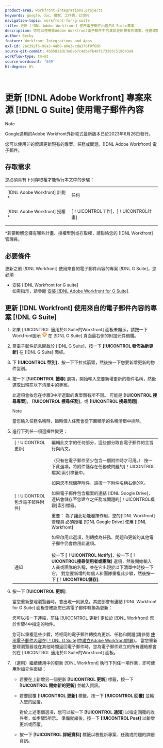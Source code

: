 ```yaml
---
product-area: workfront-integrations;projects
keywords: google，doc，檔案，工作表，幻燈片
navigation-topic: workfront-for-g-suite
title: 更新 [!DNL Adobe Workfront] 使用電子郵件內容的G Suite專案
description: 您可以使用非Adobe Workfront電子郵件中的資訊更新現有的專案、任務或問題。
author: Becky
feature: Workfront Integrations and Apps
exl-id: 2ac392f5-98a3-4ab6-a0e3-cda378f0f68b
source-git-commit: 4b95828dc3e6a67c4dbefb46f173303c519643a9
workflow-type: tm+mt
source-wordcount: '649'
ht-degree: 0%

---
```


# 更新 [!DNL Adobe Workfront] 專案來源 [!DNL G Suite] 使用電子郵件內容

>[!NOTE]
>
>Google適用的Adobe Workfront外掛程式最新版本已於2023年6月26日發行。

您可以使用非的資訊更新現有的專案、任務或問題。[!DNL Adobe Workfront] 電子郵件。

## 存取需求

您必須具有下列存取權才能執行本文中的步驟：

<table style="table-layout:auto"> 
 <col> 
 <col> 
 <tbody> 
  <tr> 
   <td role="rowheader">[!DNL Adobe Workfront] 計劃*</td> 
   <td> <p>任何</p> </td> 
  </tr> 
  <tr> 
   <td role="rowheader">[!DNL Adobe Workfront] 授權*</td> 
   <td> <p>[！UICONTROL工作]，[！UICONTROL計畫]</p> </td> 
  </tr> 
 </tbody> 
</table>

&#42;若要瞭解您擁有哪些計畫、授權型別或存取權，請聯絡您的 [!DNL Workfront] 管理員。

## 必要條件

更新之前 [!DNL Workfront] 使用來自的電子郵件內容的專案 [!DNL G Suite]，您必須

* 安裝 [!DNL Workfront for G suite]\
   如需指示，請參閱 [安裝 [!DNL Adobe Workfront for G Suite]](../../workfront-integrations-and-apps/workfront-for-g-suite/install-workfront-for-gsuite.md).

## 更新 [!DNL Workfront] 使用來自的電子郵件內容的專案 [!DNL G Suite]

1. 如果 [!UICONTROL 適用於G Suite的Workfront] 面板未顯示，請按一下Workfront圖示 ![](assets/wf-lion-icon.png) 在 [!DNL G Suite] 頁面最右側的附加元件側欄。
1. 當電子郵件訊息開啟於 [!DNL G Suite]，按一下 **[!UICONTROL 發佈為新更新]** 在 [!DNL G Suite] 面板。
1. 下 **[!UICONTROL 型別]**，按一下下拉式箭頭，然後按一下您要新增更新的物件型別。
1. 按一下 **[!UICONTROL 搜尋]** 選項，開始輸入您要新增更新的物件名稱，然後選取出現在以下清單中的專案。

   此選項會依您在步驟3中所選取的專案而有所不同。 可能是 **[!UICONTROL 搜尋專案]**， **[!UICONTROL 搜尋任務]**，或 **[!UICONTROL 搜尋問題]**.

   >[!NOTE]
   >
   >當您輸入任務名稱時，臨時個人任務會從下面顯示的名稱清單中排除。

1. 進行下列任一項選擇性變更：

   <table style="table-layout:auto"> 
    <col> 
    <col> 
    <tbody> 
     <tr> 
      <td role="rowheader">[！UICONTROL更新]</td> 
      <td>編輯此文字的任何部分，這些部分取自電子郵件的主旨行與內文。</td> 
     </tr> 
     <tr data-mc-conditions=""> 
      <td role="rowheader">[！UICONTROL包含電子郵件附件]</td> 
      <td><p>（只有在電子郵件至少包含一個附件時才可用。） 按一下此選項，將附件儲存在任務或問題的[！UICONTROL檔案]索引標籤中。 </p><p>如果您不想儲存附件，請按一下附件名稱右側的X。 </p><p>如果電子郵件包含檔案的連結 [!DNL Google Drive]，連結會儲存至您建立之任務或問題的[！UICONTROL概觀]索引標籤。 </p><p>重要： <span style="color: #ff1493;"><span style="color: #000000;">為了讓此功能發揮作用，您的</span></span>[!DNL Workfront] 管理員<span style="color: #ff1493;"><span style="color: #000000;"> 必須授權 [!DNL Google Drive] 使用 [!DNL Workfront]</span></span></p>
      <p>如果啟用此選項，則轉換為任務、問題和更新的其他電子郵件仍會啟用此選項。</p></td> 
     </tr> 
     <tr data-mc-conditions=""> 
      <td role="rowheader">通知</td> 
      <td>按一下 <strong>[！UICONTROL Notify]</strong>，按一下 <strong>[！UICONTROL搜尋使用者或團隊]</strong> 選項，然後開始輸入人員或團隊的名稱，並在它出現於以下清單中時按一下它。 對您要新增的每個人和團隊重複此步驟，然後按一下 <strong>[！UICONTROL儲存]</strong>.</td> 
     </tr> 
    </tbody> 
   </table>

1. 按一下 **[!UICONTROL 更新]**.

   當您重新整理瀏覽器時，會出現一則訊息，其底部會有連結 [!DNL Workfront for G Suite] 面板會確認您已將電子郵件轉換為更新：

   您可以按一下連結，前往 [!UICONTROL 更新] 定位於 [!DNL Workfront] 您於步驟4中指定的物件。

   您可以重複這些步驟，將相同的電子郵件轉換為更新、任務和問題(請參閱 [使用電子郵件內容在[！DNL G Suite]中建立Adobe Workfront問題](../../workfront-integrations-and-apps/workfront-for-g-suite/create-wf-issue-in-g-suite-using-email-content.md))。 當您重新整理瀏覽器或在其他時間返回電子郵件時，您為電子郵件建立的所有連結都會列在 [!UICONTROL 適用於G Suite的Workfront] 面板。

1. （選用）繼續使用中的更新 [!DNL Workfront] 執行下列任一項作業，即可使用附加元件面板：

   * 若要在上新增另一個更新 **[!UICONTROL 更新]** 標籤，按一下 **[!UICONTROL 開始新的更新]** 並輸入資訊。

   * 若要回覆 **[!UICONTROL 更新]** 標籤，按一下 **[!UICONTROL 回覆]** 並輸入您的回覆。

     對於上述兩個選項，您可以按一下 **[!UICONTROL 通知]** 以指定回覆的收件者，如步驟5所示。 準備就緒後，按一下 **[!UICONTROL Post]** 以新增更新或回覆。

   * 按一下 **[!UICONTROL 詳細資料]** 標籤以檢視新專案、任務或問題的詳細資訊。
